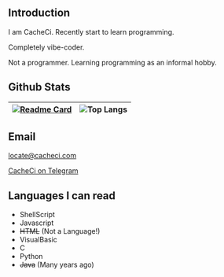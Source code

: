 ## Introduction

I am CacheCi. Recently start to learn programming.

Completely vibe-coder.

Not a programmer. Learning programming as an informal hobby.


## Github Stats

|[![Readme Card](https://github-readme-stats.vercel.app/api?username=cacheci&include_all_commits=true&show_icons=true&theme=skyblue&count_private=true&hide_border=true)](https://github.com/anuraghazra/github-readme-stats)|![Top Langs](https://github-readme-stats.vercel.app/api/top-langs/?username=cacheci)|
| --- | --- |

## Email
locate@cacheci.com

[CacheCi on Telegram](https://cacheci.t.me/)

## Languages I can read

- ShellScript
- Javascript
- ~~HTML~~ (Not a Language!)
- VisualBasic
- C
- Python
- ~~Java~~ (Many years ago)
